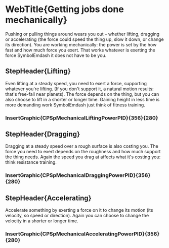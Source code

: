 # WebTitle{Getting jobs done mechanically}

Pushing or pulling things around wears you out – whether lifting, dragging or accelerating (the force could speed the thing up, slow it down, or change its direction). You are working mechanically: the power is set by the how fast and how much force you exert. That works whatever is exerting the force  SymbolEmdash it does not have to be you.

## StepHeader{Lifting}

Even lifting at a steady speed, you need to exert a force, supporting whatever you're lifting. (If you don't support it, a natural motion results: that's free-fall near planets). The force depends on the thing, but you can also choose to lift in a shorter or longer time. Gaining height in less time is more demanding work  SymbolEmdash just think of fitness training.

### InsertGraphic{CPSpMechanicalLiftingPowerPID}{356}{280}

## StepHeader{Dragging}

Dragging at a steady speed over a rough surface is also costing you. The force you need to exert depends on the roughness and how much support the thing needs. Again the speed you drag at affects what it's costing you: think resistance training.

### InsertGraphic{CPSpMechanicalDraggingPowerPID}{356}{280}

## StepHeader{Accelerating}

Accelerate something by exerting a force on it to change its motion (its velocity, so speed or direction). Again you can choose to change the velocity in a shorter or longer time.

### InsertGraphic{CPSpMechanicalAcceleratingPowerPID}{356}{280}
